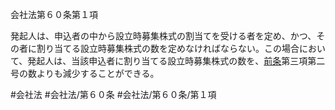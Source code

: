 会社法第６０条第１項

発起人は、申込者の中から設立時募集株式の割当てを受ける者を定め、かつ、その者に割り当てる設立時募集株式の数を定めなければならない。この場合において、発起人は、当該申込者に割り当てる設立時募集株式の数を、[前条](会社法＿＿＿＿第５９条第１項)第三項第二号の数よりも減少することができる。

#会社法
#会社法/第６０条
#会社法/第６０条/第１項
